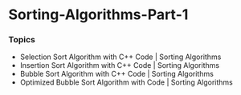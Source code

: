 # Sorting-Algorithms-Part-1
### Topics
* Selection Sort Algorithm with C++ Code    | Sorting Algorithms
* Insertion Sort Algorithm with C++ Code    | Sorting Algorithms
* Bubble Sort Algorithm with C++ Code       | Sorting Algorithms
* Optimized Bubble Sort Algorithm with Code | Sorting Algorithms
##
